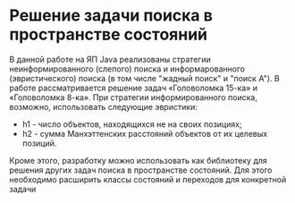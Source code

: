 # Решение задачи поиска в пространстве состояний
В данной работе на ЯП Java реализованы стратегии неинформированного (слепого) поиска и информарованного (эвристического) поиска (в том числе "жадный поиск" и "поиск A").
В работе рассматривается решение задач «Головоломка 15-ка» и «Головоломка 8-ка». При стратегии информированного поиска, возможно, использовать следующие эвристики:
- h1 - число объектов, находящихся не на своих позициях;
- h2 - сумма Манхэттенских расстояний объектов от их целевых позиций.

Кроме этого, разработку можно использовать как библиотеку для решения других задач поиска в пространстве состояний. Для этого необходимо расширить классы состояний и переходов для конкретной задачи
